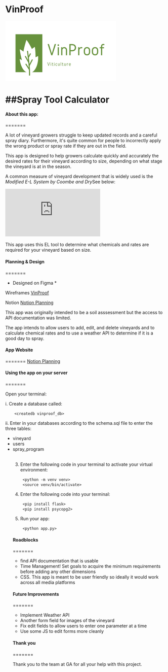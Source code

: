 # VinProof

<img src="/static/Logo.png" alt="Logo"/>

<h1>##Spray Tool Calculator</h1>

<h4>About this app:</h4>
=======

A lot of vineyard growers struggle to keep updated records and a careful spray diary. Furthermore, it's quite common for people to incorrectly apply the wrong product or spray rate if they are out in the field. 

This app is designed to help growers calculate quickly and accurately the desired rates for their vineyard according to size, depending on what stage the vineyard is at in the season.

A common measure of vineyard development that is widely used is the <em>Modified E-L System by Coombe and Dry</em>See below: <br>

![E-L Modified Stage](http://https://www.awri.com.au/wp-content/uploads/grapegrowth.pdf)

This app uses this EL tool to determine what chemicals and rates are required for your vineyard based on size.

<h4>Planning & Design</h4>
=======

* Designed on Figma *

Wireframes
<a href="https://www.figma.com/file/RNoZZ8a1tHAC3suykHdfF5/VinProof?node-id=0%3A1" title="Vinproof">VinProof</a>

Notion 
<a href="https://www.notion.so/537298ba7ac748f1a4723cd7cdb48128?v=8b13014a410042dc96a032bb17a86ffe" title="Notion">Notion Planning</a>

This app was originally intended to be a soil asssessment but the access to API documentation was limited.

The app intends to allow users to add, edit, and delete vineyards and to calculate chemical rates and to use a weather API to determine if it is a good day to spray.

<h4>App Website</h4>
=======
<a href="https://vinproof.herokuapp.com/" title="Notion">Notion Planning</a>

<h4>Using the app on your server</h4>
=======

Open your terminal: <br>

i. Create a database called:

        <createdb vinproof_db>

ii. Enter in your databases according to the schema.sql file to enter the three tables:<br>

<ul>
    <li>vineyard</li>
    <li>users</li>
    <li>spray_program</li>
<br>

3. Enter the following code in your  terminal to activate your virtual environment:

        <python -m venv venv>
        <source venv/bin/activate>

4. Enter the following code into your  terminal:

        <pip install flask>
        <pip install psycopg2>

5. Run your app:

        <python app.py>

 
<h4>Roadblocks</h4>
=======

- find API documentation that is usable
- Time Management! Set goals to acquire the minimum requirements before adding any other dimensions
- CSS. This app is meant to be user friendly so ideally it would work across all media platforms

<h4>Future Improvements</h4>
=======

- Implement Weather API
- Another form field for images of the vineyard
- Fix edit fields to allow users to enter one parameter at a time
- Use some JS to edit forms more cleanly

<h4>Thank you</h4>
=======

Thank you to the team at GA for all your help with this project.